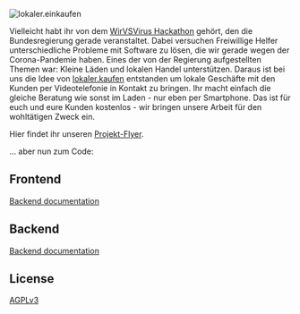 ![lokaler.einkaufen](./lokaler.einkaufen.png "lokaler.einkaufen")

Vielleicht habt ihr von dem [WirVSVirus Hackathon](https://wirvsvirushackathon.org) gehört, den die Bundesregierung gerade veranstaltet. 
Dabei versuchen Freiwillige Helfer unterschiedliche Probleme mit Software zu lösen, die wir gerade wegen der Corona-Pandemie haben. 
Eines der von der Regierung aufgestellten Themen war: Kleine Läden und lokalen Handel unterstützen. 
Daraus ist bei uns die Idee von [lokaler.kaufen](http://lokaler.kaufen) entstanden um lokale Geschäfte mit den Kunden per 
Videotelefonie in Kontakt zu bringen. Ihr macht einfach die gleiche Beratung wie sonst im Laden - 
nur eben per Smartphone. Das ist für euch und eure Kunden kostenlos - wir bringen unsere Arbeit 
für den wohltätigen Zweck ein. 

Hier findet ihr unseren [Projekt-Flyer](https://docs.google.com/document/d/1yx54W_QEtFdauMYrpXMj0WsYILMoMqHO82LjrDRLSvA/edit?usp=sharing).

... aber nun zum Code:

## Frontend

[Backend documentation](frontend/README.md)

## Backend

[Backend documentation](backend/README.md)

## License

[AGPLv3](https://www.gnu.org/licenses/agpl-3.0.html)
